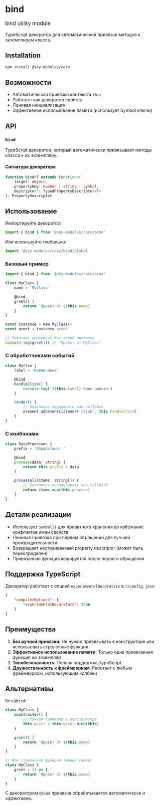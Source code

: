 # bind

<div class="sky-gradient-text" style="font-size: 1.2em; margin: 1em 0;">
  bind utility module
</div>

TypeScript декоратор для автоматической привязки методов к экземплярам класса.


## Installation

```bash
npm install @sky-modules/core
```

## Возможности

- Автоматическая привязка контекста `this`
- Работает как декоратор свойств
- Ленивая инициализация
- Эффективное использование памяти (использует Symbol ключи)

## API

### `bind`

TypeScript декоратор, который автоматически привязывает методы класса к их экземпляру.

#### Сигнатура декоратора

```typescript
function bind<T extends Function>(
    target: object,
    propertyKey: number | string | symbol,
    descriptor?: TypedPropertyDescriptor<T>
): PropertyDescriptor
```

## Использование

Импортируйте декоратор:

```typescript
import { bind } from '@sky-modules/core/bind'
```

Или используйте глобально:

```typescript
import '@sky-modules/core/bind/global'
```

### Базовый пример

```typescript
import { bind } from '@sky-modules/core/bind'

class MyClass {
    name = 'MyClass'

    @bind
    greet() {
        return `Привет от ${this.name}`
    }
}

const instance = new MyClass()
const greet = instance.greet

// Работает корректно без явной привязки
console.log(greet()) // "Привет от MyClass"
```

### С обработчиками событий

```typescript
class Button {
    label = 'Нажми меня'

    @bind
    handleClick() {
        console.log(`${this.label} была нажата`)
    }

    render() {
        // Безопасно передавать как callback
        element.addEventListener('click', this.handleClick)
    }
}
```

### С колбэками

```typescript
class DataProcessor {
    prefix = 'Обработано: '

    @bind
    process(data: string) {
        return this.prefix + data
    }

    processAll(items: string[]) {
        // Безопасно использовать как callback
        return items.map(this.process)
    }
}
```

## Детали реализации

- Использует `Symbol()` для приватного хранения во избежание конфликтов имен свойств
- Ленивая привязка при первом обращении для лучшей производительности
- Возвращает настраиваемый property descriptor (может быть переопределен)
- Привязанная функция кешируется после первого обращения

## Поддержка TypeScript

Декоратор работает с опцией `experimentalDecorators` в `tsconfig.json`:

```json
{
    "compilerOptions": {
        "experimentalDecorators": true
    }
}
```

## Преимущества

1. **Без ручной привязки**: Не нужно привязывать в конструкторе или использовать стрелочные функции
2. **Эффективное использование памяти**: Только одна привязанная функция на экземпляр
3. **Типобезопасность**: Полная поддержка TypeScript
4. **Дружественность к фреймворкам**: Работает с любым фреймворком, использующим колбэки

## Альтернативы

Без `@bind`:

```typescript
class MyClass {
    constructor() {
        // Ручная привязка в конструкторе
        this.greet = this.greet.bind(this)
    }

    greet() {
        return `Привет от ${this.name}`
    }
}

// Или стрелочная функция (менее гибко)
class MyClass {
    greet = () => {
        return `Привет от ${this.name}`
    }
}
```

С декоратором `@bind` привязка обрабатывается автоматически и эффективно.

